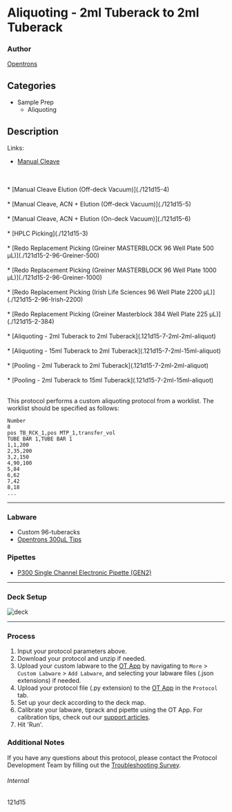 # Aliquoting - 2ml Tuberack to 2ml Tuberack

### Author
[Opentrons](https://opentrons.com/)

## Categories
* Sample Prep
	* Aliquoting

## Description

Links:
* [Manual Cleave](./121d15)
<br />
<br />
* [Manual Cleave Elution (Off-deck Vacuum)](./121d15-4)
<br />
<br />
* [Manual Cleave, ACN + Elution (Off-deck Vacuum)](./121d15-5)
<br />
<br />
* [Manual Cleave, ACN + Elution (On-deck Vacuum)](./121d15-6)
<br />
<br />
* [HPLC Picking](./121d15-3)
<br />
<br />
* [Redo Replacement Picking (Greiner MASTERBLOCK 96 Well Plate 500 µL)](./121d15-2-96-Greiner-500)
<br />
<br />
* [Redo Replacement Picking (Greiner MASTERBLOCK 96 Well Plate 1000 µL)](./121d15-2-96-Greiner-1000)
<br />
<br />
* [Redo Replacement Picking (Irish Life Sciences 96 Well Plate 2200 µL)](./121d15-2-96-Irish-2200)
<br />
<br />
* [Redo Replacement Picking (Greiner Masterblock 384 Well Plate 225 µL)](./121d15-2-384)
<br />
<br />
* [Aliquoting - 2ml Tuberack to 2ml Tuberack](.121d15-7-2ml-2ml-aliquot)
<br />
<br />
* [Aliquoting - 15ml Tuberack to 2ml Tuberack](.121d15-7-2ml-15ml-aliquot)
<br />
<br />
* [Pooling - 2ml Tuberack to 2ml Tuberack](.121d15-7-2ml-2ml-aliquot)
<br />
<br />
* [Pooling - 2ml Tuberack to 15ml Tuberack](.121d15-7-2ml-15ml-aliquot)
<br />
<br />

This protocol performs a custom aliquoting protocol from a worklist. The worklist should be specified as follows:

```
Number
8
pos TB_RCK_1,pos MTP_1,transfer_vol
TUBE BAR 1,TUBE BAR 1
1,1,200
2,35,200
3,2,150
4,90,100
5,84
6,62
7,42
8,18
...
```

---

### Labware
* Custom 96-tuberacks
* [Opentrons 300µL Tips](https://shop.opentrons.com/opentrons-300ul-tips-1000-refills/)

### Pipettes
* [P300 Single Channel Electronic Pipette (GEN2)](https://shop.opentrons.com/single-channel-electronic-pipette-p20/)

---

### Deck Setup
![deck](https://opentrons-protocol-library-website.s3.amazonaws.com/custom-README-images/121d15/deck2ml2ml.png)

---

### Process
1. Input your protocol parameters above.
2. Download your protocol and unzip if needed.
3. Upload your custom labware to the [OT App](https://opentrons.com/ot-app) by navigating to `More` > `Custom Labware` > `Add Labware`, and selecting your labware files (.json extensions) if needed.
4. Upload your protocol file (.py extension) to the [OT App](https://opentrons.com/ot-app) in the `Protocol` tab.
5. Set up your deck according to the deck map.
6. Calibrate your labware, tiprack and pipette using the OT App. For calibration tips, check out our [support articles](https://support.opentrons.com/en/collections/1559720-guide-for-getting-started-with-the-ot-2).
7. Hit 'Run'.

### Additional Notes
If you have any questions about this protocol, please contact the Protocol Development Team by filling out the [Troubleshooting Survey](https://protocol-troubleshooting.paperform.co/).

###### Internal
121d15
